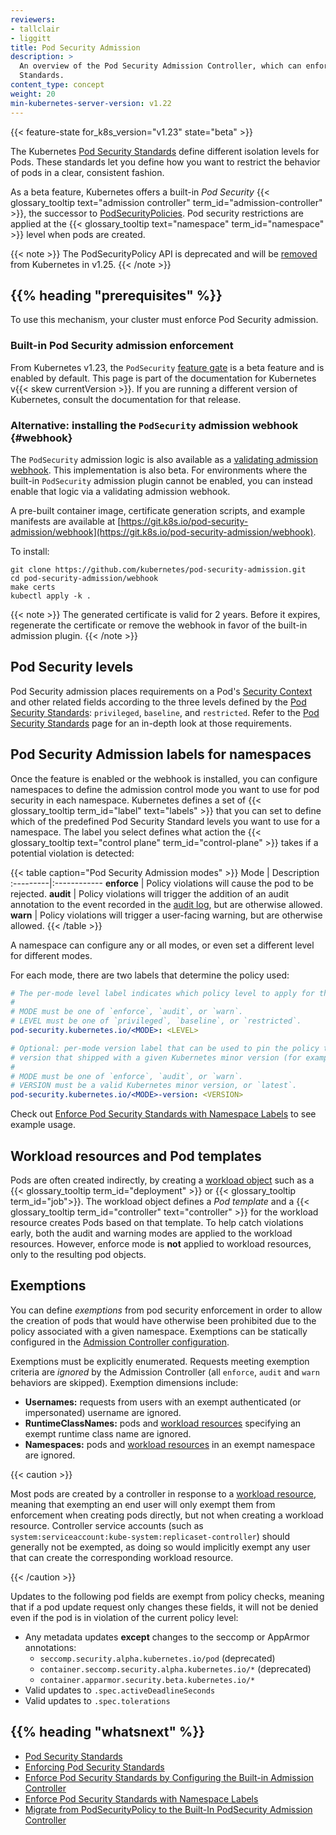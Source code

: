 ```yaml
---
reviewers:
- tallclair
- liggitt
title: Pod Security Admission
description: >
  An overview of the Pod Security Admission Controller, which can enforce the Pod Security
  Standards.
content_type: concept
weight: 20
min-kubernetes-server-version: v1.22
---
```


<!-- overview -->

{{< feature-state for_k8s_version="v1.23" state="beta" >}}

The Kubernetes [Pod Security Standards](/docs/concepts/security/pod-security-standards/) define
different isolation levels for Pods. These standards let you define how you want to restrict the
behavior of pods in a clear, consistent fashion.

As a beta feature, Kubernetes offers a built-in _Pod Security_ {{< glossary_tooltip
text="admission controller" term_id="admission-controller" >}}, the successor
to [PodSecurityPolicies](/docs/concepts/security/pod-security-policy/). Pod security restrictions
are applied at the {{< glossary_tooltip text="namespace" term_id="namespace" >}} level when pods
are created.

{{< note >}}
The PodSecurityPolicy API is deprecated and will be 
[removed](/docs/reference/using-api/deprecation-guide/#v1-25) from Kubernetes in v1.25.
{{< /note >}}


## {{% heading "prerequisites" %}}

To use this mechanism, your cluster must enforce Pod Security admission.

### Built-in Pod Security admission enforcement

From Kubernetes v1.23, the `PodSecurity` [feature gate](/docs/reference/command-line-tools-reference/feature-gates/) is a beta feature and is enabled by default. This page is part of the documentation for Kubernetes v{{< skew currentVersion >}}. If you are running a different version of Kubernetes, consult the documentation for that release.

### Alternative: installing the `PodSecurity` admission webhook {#webhook}

The `PodSecurity` admission logic is also available as a [validating admission webhook](https://git.k8s.io/pod-security-admission/webhook). This implementation is also beta.
For environments where the built-in `PodSecurity` admission plugin cannot be enabled, you can instead enable that logic via a validating admission webhook.

A pre-built container image, certificate generation scripts, and example manifests
are available at [https://git.k8s.io/pod-security-admission/webhook](https://git.k8s.io/pod-security-admission/webhook).

To install:
```shell
git clone https://github.com/kubernetes/pod-security-admission.git
cd pod-security-admission/webhook
make certs
kubectl apply -k .
```

{{< note >}}
The generated certificate is valid for 2 years. Before it expires,
regenerate the certificate or remove the webhook in favor of the built-in admission plugin.
{{< /note >}}

<!-- body -->

## Pod Security levels

Pod Security admission places requirements on a Pod's [Security
Context](/docs/tasks/configure-pod-container/security-context/) and other related fields according
to the three levels defined by the [Pod Security
Standards](/docs/concepts/security/pod-security-standards): `privileged`, `baseline`, and
`restricted`. Refer to the [Pod Security Standards](/docs/concepts/security/pod-security-standards)
page for an in-depth look at those requirements.

## Pod Security Admission labels for namespaces

Once the feature is enabled or the webhook is installed, you can configure namespaces to define the admission
control mode you want to use for pod security in each namespace. Kubernetes defines a set of 
{{< glossary_tooltip term_id="label" text="labels" >}} that you can set to define which of the 
predefined Pod Security Standard levels you want to use for a namespace. The label you select
defines what action the {{< glossary_tooltip text="control plane" term_id="control-plane" >}}
takes if a potential violation is detected:

{{< table caption="Pod Security Admission modes" >}}
Mode | Description
:---------|:------------
**enforce** | Policy violations will cause the pod to be rejected.
**audit** | Policy violations will trigger the addition of an audit annotation to the event recorded in the [audit log](/docs/tasks/debug/debug-cluster/audit/), but are otherwise allowed.
**warn** | Policy violations will trigger a user-facing warning, but are otherwise allowed.
{{< /table >}}

A namespace can configure any or all modes, or even set a different level for different modes.

For each mode, there are two labels that determine the policy used:

```yaml
# The per-mode level label indicates which policy level to apply for the mode.
#
# MODE must be one of `enforce`, `audit`, or `warn`.
# LEVEL must be one of `privileged`, `baseline`, or `restricted`.
pod-security.kubernetes.io/<MODE>: <LEVEL>

# Optional: per-mode version label that can be used to pin the policy to the
# version that shipped with a given Kubernetes minor version (for example v{{< skew latestVersion >}}).
#
# MODE must be one of `enforce`, `audit`, or `warn`.
# VERSION must be a valid Kubernetes minor version, or `latest`.
pod-security.kubernetes.io/<MODE>-version: <VERSION>
```

Check out [Enforce Pod Security Standards with Namespace Labels](/docs/tasks/configure-pod-container/enforce-standards-namespace-labels) to see example usage.

## Workload resources and Pod templates

Pods are often created indirectly, by creating a [workload
object](/docs/concepts/workloads/controllers/) such as a {{< glossary_tooltip
term_id="deployment" >}} or {{< glossary_tooltip term_id="job">}}. The workload object defines a
_Pod template_ and a {{< glossary_tooltip term_id="controller" text="controller" >}} for the
workload resource creates Pods based on that template. To help catch violations early, both the
audit and warning modes are applied to the workload resources. However, enforce mode is **not**
applied to workload resources, only to the resulting pod objects.

## Exemptions

You can define _exemptions_ from pod security enforcement in order to allow the creation of pods that
would have otherwise been prohibited due to the policy associated with a given namespace.
Exemptions can be statically configured in the
[Admission Controller configuration](/docs/tasks/configure-pod-container/enforce-standards-admission-controller/#configure-the-admission-controller).

Exemptions must be explicitly enumerated. Requests meeting exemption criteria are _ignored_ by the
Admission Controller (all `enforce`, `audit` and `warn` behaviors are skipped). Exemption dimensions include:

- **Usernames:** requests from users with an exempt authenticated (or impersonated) username are
  ignored.
- **RuntimeClassNames:** pods and [workload resources](#workload-resources-and-pod-templates) specifying an exempt runtime class name are
  ignored.
- **Namespaces:** pods and [workload resources](#workload-resources-and-pod-templates) in an exempt namespace are ignored.

{{< caution >}}

Most pods are created by a controller in response to a [workload
resource](#workload-resources-and-pod-templates), meaning that exempting an end user will only
exempt them from enforcement when creating pods directly, but not when creating a workload resource.
Controller service accounts (such as `system:serviceaccount:kube-system:replicaset-controller`)
should generally not be exempted, as doing so would implicitly exempt any user that can create the
corresponding workload resource.

{{< /caution >}}

Updates to the following pod fields are exempt from policy checks, meaning that if a pod update
request only changes these fields, it will not be denied even if the pod is in violation of the
current policy level:

- Any metadata updates **except** changes to the seccomp or AppArmor annotations:
  - `seccomp.security.alpha.kubernetes.io/pod` (deprecated)
  - `container.seccomp.security.alpha.kubernetes.io/*` (deprecated)
  - `container.apparmor.security.beta.kubernetes.io/*`
- Valid updates to `.spec.activeDeadlineSeconds`
- Valid updates to `.spec.tolerations`

## {{% heading "whatsnext" %}}

- [Pod Security Standards](/docs/concepts/security/pod-security-standards)
- [Enforcing Pod Security Standards](/docs/setup/best-practices/enforcing-pod-security-standards)
- [Enforce Pod Security Standards by Configuring the Built-in Admission Controller](/docs/tasks/configure-pod-container/enforce-standards-admission-controller)
- [Enforce Pod Security Standards with Namespace Labels](/docs/tasks/configure-pod-container/enforce-standards-namespace-labels)
- [Migrate from PodSecurityPolicy to the Built-In PodSecurity Admission Controller](/docs/tasks/configure-pod-container/migrate-from-psp)
